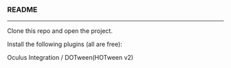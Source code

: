 ### README

----------

Clone this repo and open the project.

Install the following plugins (all are free):

Oculus Integration / DOTween(HOTween v2)